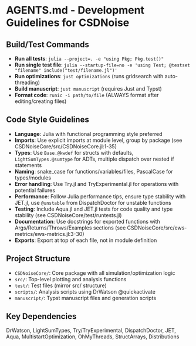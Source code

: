 # AGENTS.md - Development Guidelines for CSDNoise

## Build/Test Commands
- **Run all tests**: `julia --project=. -e "using Pkg; Pkg.test()"`
- **Run single test file**: `julia --startup-file=no -e 'using Test; @testset "filename" include("test/filename.jl")'`
- **Run optimizations**: `just optimizations` (runs gridsearch with auto-threading)
- **Build manuscript**: `just manuscript` (requires Just and Typst)
- **Format code**: `runic -i path/to/file` (ALWAYS format after editing/creating files)

## Code Style Guidelines
- **Language**: Julia with functional programming style preferred
- **Imports**: Use explicit imports at module level, group by package (see CSDNoiseCore/src/CSDNoiseCore.jl:1-35)
- **Types**: Use `Base.@kwdef` for structs with defaults, `LightSumTypes.@sumtype` for ADTs, multiple dispatch over nested if statements
- **Naming**: snake_case for functions/variables/files, PascalCase for types/modules
- **Error handling**: Use Try.jl and TryExperimental.jl for operations with potential failures
- **Performance**: Follow Julia performance tips, ensure type stability with JET.jl, use `@unstable` from DispatchDoctor for unstable functions
- **Testing**: Include Aqua.jl and JET.jl tests for code quality and type stability (see CSDNoiseCore/test/runtests.jl)
- **Documentation**: Use docstrings for exported functions with Args/Returns/Throws/Examples sections (see CSDNoiseCore/src/ews-metrics/ews-metrics.jl:3-30)
- **Exports**: Export at top of each file, not in module definition

## Project Structure
- `CSDNoiseCore/`: Core package with all simulation/optimization logic
- `src/`: Top-level plotting and analysis functions
- `test/`: Test files (mirror src/ structure)
- `scripts/`: Analysis scripts using DrWatson @quickactivate
- `manuscript/`: Typst manuscript files and generation scripts

## Key Dependencies
DrWatson, LightSumTypes, Try/TryExperimental, DispatchDoctor, JET, Aqua, MultistartOptimization, OhMyThreads, StructArrays, Distributions